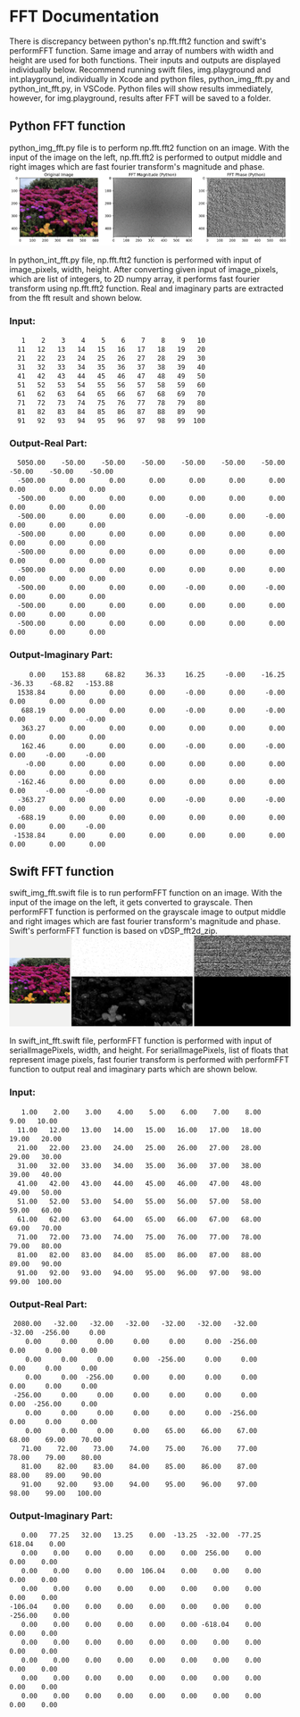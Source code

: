 # FFT Documentation
There is discrepancy between python's np.fft.fft2 function and swift's performFFT function. Same image and array of numbers with width and height are used for both functions. Their inputs and outputs are displayed individually below. Recommend running swift files, img.playground and int.playground, individually in Xcode and python files, python_img_fft.py and python_int_fft.py, in VSCode. Python files will show results immediately, however, for img.playground, results after FFT will be saved to a folder. 

## Python FFT function
python_img_fft.py file is to perform np.fft.fft2 function on an image. With the input of the image on the left, np.fft.fft2 is performed to output middle and right images which are fast fourier transform's magnitude and phase.
![Python output](outputs/python_output.png)

In python_int_fft.py file, np.fft.ftt2 function is performed with input of image_pixels, width, height. After converting given input of image_pixels, which are list of integers, to 2D numpy array, it performs fast fourier transform using np.fft.fft2 function. Real and imaginary parts are extracted from the fft result and shown below. 
### Input:
```
   1    2    3    4    5    6    7    8    9   10
  11   12   13   14   15   16   17   18   19   20
  21   22   23   24   25   26   27   28   29   30
  31   32   33   34   35   36   37   38   39   40
  41   42   43   44   45   46   47   48   49   50
  51   52   53   54   55   56   57   58   59   60
  61   62   63   64   65   66   67   68   69   70
  71   72   73   74   75   76   77   78   79   80
  81   82   83   84   85   86   87   88   89   90
  91   92   93   94   95   96   97   98   99  100
```

### Output-Real Part:
```
  5050.00    -50.00    -50.00    -50.00    -50.00    -50.00    -50.00    -50.00    -50.00    -50.00
  -500.00      0.00      0.00      0.00      0.00      0.00      0.00      0.00      0.00      0.00
  -500.00      0.00      0.00      0.00      0.00      0.00      0.00      0.00      0.00      0.00
  -500.00      0.00      0.00      0.00     -0.00      0.00     -0.00      0.00      0.00      0.00
  -500.00      0.00      0.00      0.00      0.00      0.00      0.00      0.00      0.00      0.00
  -500.00      0.00      0.00      0.00      0.00      0.00      0.00      0.00      0.00      0.00
  -500.00      0.00      0.00      0.00      0.00      0.00      0.00      0.00      0.00      0.00
  -500.00      0.00      0.00      0.00     -0.00      0.00     -0.00      0.00      0.00      0.00
  -500.00      0.00      0.00      0.00      0.00      0.00      0.00      0.00      0.00      0.00
  -500.00      0.00      0.00      0.00      0.00      0.00      0.00      0.00      0.00      0.00
```

### Output-Imaginary Part:
```
     0.00    153.88     68.82     36.33     16.25     -0.00    -16.25    -36.33    -68.82   -153.88
  1538.84      0.00      0.00      0.00     -0.00      0.00     -0.00      0.00      0.00      0.00
   688.19      0.00      0.00      0.00     -0.00      0.00     -0.00      0.00      0.00     -0.00
   363.27      0.00      0.00      0.00      0.00      0.00      0.00      0.00      0.00      0.00
   162.46      0.00      0.00      0.00     -0.00      0.00     -0.00      0.00     -0.00     -0.00
    -0.00      0.00      0.00      0.00      0.00      0.00      0.00      0.00      0.00      0.00
  -162.46      0.00      0.00      0.00      0.00      0.00      0.00      0.00     -0.00     -0.00
  -363.27      0.00      0.00      0.00     -0.00      0.00     -0.00      0.00      0.00      0.00
  -688.19      0.00      0.00      0.00      0.00      0.00      0.00      0.00      0.00     -0.00
 -1538.84      0.00      0.00      0.00      0.00      0.00      0.00      0.00      0.00      0.00
```

## Swift FFT function
swift_img_fft.swift file is to run performFFT function on an image. With the input of the image on the left, it gets converted to grayscale. Then performFFT function is performed on the grayscale image to output middle and right images which are fast fourier transform's magnitude and phase. Swift's performFFT function is based on vDSP_fft2d_zip. 
![Swift output](outputs/swift_output.png)

In swift_int_fft.swift file, performFFT function is performed with input of serialImagePixels, width, and height. For serialImagePixels, list of floats that represent image pixels, fast fourier transform is performed with performFFT function 
to output real and imaginary parts which are shown below.
### Input:
```
   1.00    2.00    3.00    4.00    5.00    6.00    7.00    8.00    9.00   10.00
  11.00   12.00   13.00   14.00   15.00   16.00   17.00   18.00   19.00   20.00
  21.00   22.00   23.00   24.00   25.00   26.00   27.00   28.00   29.00   30.00
  31.00   32.00   33.00   34.00   35.00   36.00   37.00   38.00   39.00   40.00
  41.00   42.00   43.00   44.00   45.00   46.00   47.00   48.00   49.00   50.00
  51.00   52.00   53.00   54.00   55.00   56.00   57.00   58.00   59.00   60.00
  61.00   62.00   63.00   64.00   65.00   66.00   67.00   68.00   69.00   70.00
  71.00   72.00   73.00   74.00   75.00   76.00   77.00   78.00   79.00   80.00
  81.00   82.00   83.00   84.00   85.00   86.00   87.00   88.00   89.00   90.00
  91.00   92.00   93.00   94.00   95.00   96.00   97.00   98.00   99.00  100.00
```

### Output-Real Part:
```
 2080.00   -32.00   -32.00   -32.00   -32.00   -32.00   -32.00   -32.00  -256.00     0.00
    0.00     0.00     0.00     0.00     0.00     0.00  -256.00     0.00     0.00     0.00
    0.00     0.00     0.00     0.00  -256.00     0.00     0.00     0.00     0.00     0.00
    0.00     0.00  -256.00     0.00     0.00     0.00     0.00     0.00     0.00     0.00
 -256.00     0.00     0.00     0.00     0.00     0.00     0.00     0.00  -256.00     0.00
    0.00     0.00     0.00     0.00     0.00     0.00  -256.00     0.00     0.00     0.00
    0.00     0.00     0.00     0.00    65.00    66.00    67.00    68.00    69.00    70.00
   71.00    72.00    73.00    74.00    75.00    76.00    77.00    78.00    79.00    80.00
   81.00    82.00    83.00    84.00    85.00    86.00    87.00    88.00    89.00    90.00
   91.00    92.00    93.00    94.00    95.00    96.00    97.00    98.00    99.00   100.00
```

### Output-Imaginary Part:
```
   0.00   77.25   32.00   13.25    0.00  -13.25  -32.00  -77.25  618.04    0.00
   0.00    0.00    0.00    0.00    0.00    0.00  256.00    0.00    0.00    0.00
   0.00    0.00    0.00    0.00  106.04    0.00    0.00    0.00    0.00    0.00
   0.00    0.00    0.00    0.00    0.00    0.00    0.00    0.00    0.00    0.00
-106.04    0.00    0.00    0.00    0.00    0.00    0.00    0.00 -256.00    0.00
   0.00    0.00    0.00    0.00    0.00    0.00 -618.04    0.00    0.00    0.00
   0.00    0.00    0.00    0.00    0.00    0.00    0.00    0.00    0.00    0.00
   0.00    0.00    0.00    0.00    0.00    0.00    0.00    0.00    0.00    0.00
   0.00    0.00    0.00    0.00    0.00    0.00    0.00    0.00    0.00    0.00
   0.00    0.00    0.00    0.00    0.00    0.00    0.00    0.00    0.00    0.00
```




